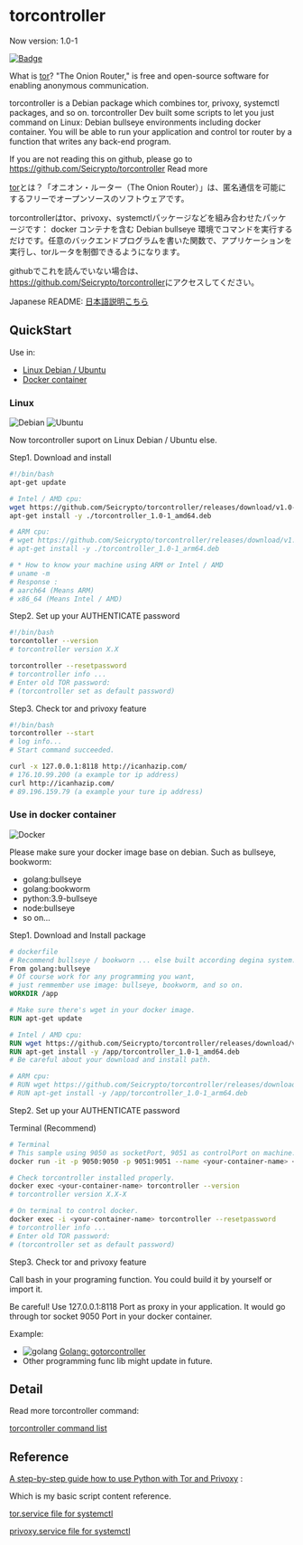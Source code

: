 # torcontroller

Now version: 1.0-1

[![Badge](https://hits.seeyoufarm.com/api/count/incr/badge.svg?url=https%3A%2F%2Fgithub.com%2FSeicrypto%2Ftorcontroller&count_bg=%2379C83D&title_bg=%23555555&icon=&icon_color=%23E7E7E7&title=hits&edge_flat=false)](https://github.com/Seicrypto/torcontroller)

What is [tor](https://www.torproject.org/)? "The Onion Router," is free and open-source software for enabling anonymous communication.

torcontroller is a Debian package which combines tor, privoxy, systemctl packages, and so on. torcontroller Dev built some scripts to let you just command on Linux: Debian bullseye environments including docker container. You will be able to run your application and control tor router by a function that writes any back-end program.

If you are not reading this on github, please go to <https://github.com/Seicrypto/torcontroller>
Read more

[tor](https://www.torproject.org/)とは？「オニオン・ルーター（The Onion Router）」は、匿名通信を可能にするフリーでオープンソースのソフトウェアです。

torcontrollerはtor、privoxy、systemctlパッケージなどを組み合わせたパッケージです： docker コンテナを含む Debian bullseye 環境でコマンドを実行するだけです。任意のバックエンドプログラムを書いた関数で、アプリケーションを実行し、torルータを制御できるようになります。

githubでこれを読んでいない場合は、<https://github.com/Seicrypto/torcontroller>にアクセスしてください。

Japanese README:
[日本語説明こちら](./READMEJP.md)

## QuickStart

Use in:

* [Linux Debian / Ubuntu](#linux)
* [Docker container](#use-in-docker-container)

### Linux

![Debian](https://img.shields.io/badge/Debian-A81D33?style=for-the-badge&logo=debian&logoColor=white) ![Ubuntu](https://img.shields.io/badge/Ubuntu-E95420?style=for-the-badge&logo=ubuntu&logoColor=white)

Now torcontroller suport on Linux Debian / Ubuntu else.

Step1. Download and install

```bash
#!/bin/bash
apt-get update

# Intel / AMD cpu:
wget https://github.com/Seicrypto/torcontroller/releases/download/v1.0-1/torcontroller_1.0-1_amd64.deb
apt-get install -y ./torcontroller_1.0-1_amd64.deb

# ARM cpu:
# wget https://github.com/Seicrypto/torcontroller/releases/download/v1.0-1/torcontroller_1.0-1_arm64.deb
# apt-get install -y ./torcontroller_1.0-1_arm64.deb

# * How to know your machine using ARM or Intel / AMD
# uname -m
# Response :
# aarch64 (Means ARM)
# x86_64 (Means Intel / AMD)
```

Step2. Set up your AUTHENTICATE password

```bash
#!/bin/bash
torcontoller --version
# torcontroller version X.X

torcontroller --resetpassword
# torcontroller info ...
# Enter old TOR password:
# (torcontroller set as default password)
```

Step3. Check tor and privoxy feature

```bash
#!/bin/bash
torcontroller --start
# log info...
# Start command succeeded.

curl -x 127.0.0.1:8118 http://icanhazip.com/
# 176.10.99.200 (a example tor ip address)
curl http://icanhazip.com/
# 89.196.159.79 (a example your ture ip address)
```

### Use in docker container

 ![Docker](https://img.shields.io/badge/Docker-2CA5E0?style=for-the-badge&logo=docker&logoColor=white)

Please make sure your docker image base on debian.
Such as bullseye, bookworm:

* golang:bullseye
* golang:bookworm
* python:3.9-bullseye
* node:bullseye
* so on...

Step1. Download and Install package

```dockerfile
# dockerfile
# Recommend bullseye / bookworn ... else built according degina system.
From golang:bullseye
# Of course work for any programming you want,
# just remmember use image: bullseye, bookworm, and so on.
WORKDIR /app

# Make sure there's wget in your docker image.
RUN apt-get update

# Intel / AMD cpu:
RUN wget https://github.com/Seicrypto/torcontroller/releases/download/v1.0-1/torcontroller_1.0-1_amd64.deb
RUN apt-get install -y /app/torcontroller_1.0-1_amd64.deb
# Be careful about your download and install path.

# ARM cpu:
# RUN wget https://github.com/Seicrypto/torcontroller/releases/download/v1.0-1/torcontroller_1.0-1_arm64.deb
# RUN apt-get install -y /app/torcontroller_1.0-1_arm64.deb
```

Step2. Set up your AUTHENTICATE password

Terminal (Recommend)

```bash
# Terminal
# This sample using 9050 as socketPort, 9051 as controlPort on machine.
docker run -it -p 9050:9050 -p 9051:9051 --name <your-container-name> <docker-image>

# Check torcontroller installed properly.
docker exec <your-container-name> torcontroller --version
# torcontroller version X.X-X

# On terminal to control docker.
docker exec -i <your-container-name> torcontroller --resetpassword
# torcontroller info ...
# Enter old TOR password:
# (torcontroller set as default password)
```

Step3. Check tor and privoxy feature

Call bash in your programing function. You could build it by yourself or import it.

Be careful! Use 127.0.0.1:8118 Port as proxy in your application. It would go through tor socket 9050 Port in your docker container.

Example:

* ![golang](https://img.shields.io/badge/Go-00ADD8?style=for-the-badge&logo=go&logoColor=white) [Golang: gotorcontroller](https://github.com/Seicrypto/gocontroller)
* Other programming func lib might update in future.

## Detail

Read more torcontroller command:

[torcontroller command list](./docs/commandList.md)

## Reference

[A step-by-step guide how to use Python with Tor and Privoxy](https://gist.github.com/DusanMadar/8d11026b7ce0bce6a67f7dd87b999f6b) :

Which is my basic script content reference.

[tor.service file for systemctl](https://gist.github.com/gtank/f6a8f99c70f682cd8d4acd6a4a9ee696)

[privoxy.service file for systemctl](https://alt.os.linux.mageia.narkive.com/D2i3xOYQ/privoxy-service-file-for-systemd)
